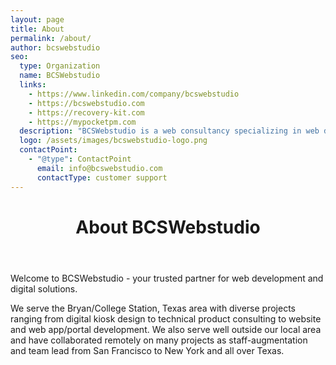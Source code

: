 ```yaml
---
layout: page
title: About
permalink: /about/
author: bcswebstudio
seo:
  type: Organization
  name: BCSWebstudio
  links:
    - https://www.linkedin.com/company/bcswebstudio
    - https://bcswebstudio.com
    - https://recovery-kit.com
    - https://mypocketpm.com
  description: "BCSWebstudio is a web consultancy specializing in web development, design, and digital strategy."
  logo: /assets/images/bcswebstudio-logo.png
  contactPoint:
    - "@type": ContactPoint
      email: info@bcswebstudio.com
      contactType: customer support
---
```


<header class="post-header">
  <h1 class="post-title">About BCSWebstudio</h1>
</header>

Welcome to BCSWebstudio - your trusted partner for web development and digital solutions.

We serve the Bryan/College Station, Texas area with diverse projects ranging from digital kiosk design to technical product consulting to website and web app/portal development. We also serve well outside our local area and have collaborated remotely on many projects as staff-augmentation and team lead from San Francisco to New York and all over Texas.
